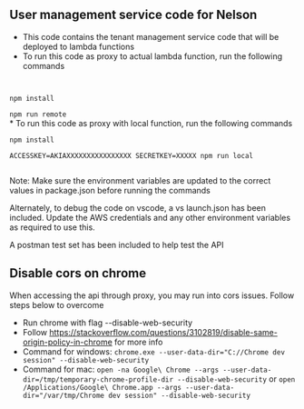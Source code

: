 ## User management service code for Nelson
* This code contains the tenant management service code that will be deployed to lambda functions
* To run this code as proxy to actual lambda function, run the following commands
<code>
<br>npm install
<br>npm run remote
</code>
* To run this code as proxy with local function, run the following commands
<code>
<br>npm install
<br>ACCESSKEY=AKIAXXXXXXXXXXXXXXXX SECRETKEY=XXXXX npm run local
<br>
</code>
Note: Make sure the environment variables are updated to the correct values in package.json before running the commands

Alternately, to debug the code on vscode, a vs launch.json has been included. Update the AWS credentials and any other environment variables as required to use this.

A postman test set has been included to help test the API

## Disable cors on chrome
When accessing the api through proxy, you may run into cors issues. Follow steps below to overcome
* Run chrome with flag --disable-web-security
* Follow https://stackoverflow.com/questions/3102819/disable-same-origin-policy-in-chrome for more info
* Command for windows: ```chrome.exe --user-data-dir="C://Chrome dev session" --disable-web-security```
* Command for mac: ```open -na Google\ Chrome --args --user-data-dir=/tmp/temporary-chrome-profile-dir --disable-web-security``` or ```open /Applications/Google\ Chrome.app --args --user-data-dir="/var/tmp/Chrome dev session" --disable-web-security``` 